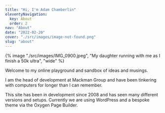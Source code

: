 ```yaml
---
title: "Hi, I'm Adam Chamberlin"
eleventyNavigation:
  key: About
  order: 2
nav: "About"
date: "2022-02-20"
cover: "./src/images/image-not-found.png"
slug: "about"
---
```


{% image "./src/images/IMG_0900.jpeg", "My daughter running with me as I finish a 50k ultra", "wide" %}

Welcome to my online playground and sandbox of ideas and musings.

I am the head of development at Mackman Group and have been tinkering with computers for longer than I can remember.

This site has been in development since 2008 and has seen many different versions and setups. Currently we are using WordPress and a bespoke theme via the Oxygen Page Builder.

<!-- [![Netlify Status](https://api.netlify.com/api/v1/badges/29e0a35d-ad30-4810-abd9-ae229bc7c90e/deploy-status)](https://app.netlify.com/sites/adamchamberlin/deploys) -->